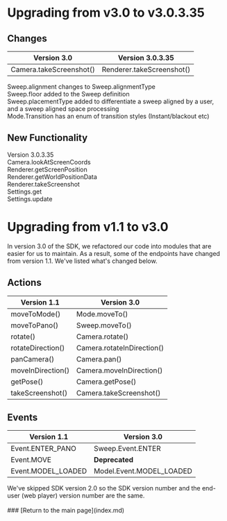 # Upgrading from v3.0 to v3.0.3.35

## Changes

Version 3.0 | Version 3.0.3.35
-------|--------
Camera.takeScreenshot() | Renderer.takeScreenshot()

Sweep.alignment changes to Sweep.alignmentType  
Sweep.floor added to the Sweep definition  
Sweep.placementType added to differentiate a sweep aligned by a user, and a sweep aligned space processing  
Mode.Transition has an enum of transition styles (Instant/blackout etc)  

## New Functionality

Version 3.0.3.35  
Camera.lookAtScreenCoords  
Renderer.getScreenPosition  
Renderer.getWorldPositionData  
Renderer.takeScreenshot  
Settings.get  
Settings.update  


# Upgrading from v1.1 to v3.0

In version 3.0 of the SDK, we refactored our code into modules that are easier for us to maintain. As a result, some of the endpoints have changed from version 1.1. We've listed what's changed below.

## Actions

Version 1.1 | Version 3.0
-------|--------
moveToMode() | Mode.moveTo()
moveToPano() | Sweep.moveTo()
rotate() | Camera.rotate()
rotateDirection() | Camera.rotateInDirection()
panCamera() | Camera.pan()
moveInDirection() | Camera.moveInDirection()
getPose() | Camera.getPose()
takeScreenshot() | Camera.takeScreenshot()

## Events

Version 1.1 | Version 3.0
-------|--------
Event.ENTER_PANO | Sweep.Event.ENTER
Event.MOVE | **Deprecated**
Event.MODEL_LOADED | Model.Event.MODEL_LOADED

<div class="note">We've skipped SDK version 2.0 so the SDK version number and the end-user (web player) version number are the same.</div><br/>
### [Return to the main page](index.md)
